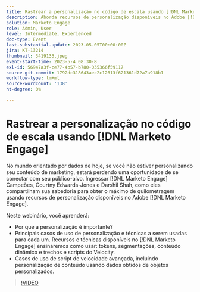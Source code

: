 ```yaml
---
title: Rastrear a personalização no código de escala usando [!DNL Marketo Engage]
description: Aborda recursos de personalização disponíveis no Adobe [!DNL Marketo Engage]; tokens, segmentações, conteúdo dinâmico e trechos e scripts do Velocity.  Casos de uso de script de velocidade avançada, incluindo personalização de conteúdo usando dados obtidos de objetos personalizados.
solution: Marketo Engage
role: Admin, User
level: Intermediate, Experienced
doc-type: Event
last-substantial-update: 2023-05-05T00:00:00Z
jira: KT-13214
thumbnail: 3419133.jpeg
event-start-time: 2023-5-4 08:30-8
exl-id: 56947a3f-ce77-4b57-b780-035366f59117
source-git-commit: 1792dc318643aec2c12613f621361d72a7a918b1
workflow-type: tm+mt
source-wordcount: '138'
ht-degree: 0%

---
```


# Rastrear a personalização no código de escala usando [!DNL Marketo Engage]

No mundo orientado por dados de hoje, se você não estiver personalizando seu conteúdo de marketing, estará perdendo uma oportunidade de se conectar com seu público-alvo. Ingressar [!DNL Marketo Engage] Campeões, Courtny Edwards-Jones e Darshil Shah, como eles compartilham sua sabedoria para obter o máximo de quilometragem usando recursos de personalização disponíveis no Adobe [!DNL Marketo Engage].

Neste webinário, você aprenderá:

* Por que a personalização é importante?
* Principais casos de uso de personalização e técnicas a serem usadas para cada um. Recursos e técnicas disponíveis no [!DNL Marketo Engage] ensinaremos como usar: tokens, segmentações, conteúdo dinâmico e trechos e scripts do Velocity.
* Casos de uso de script de velocidade avançada, incluindo personalização de conteúdo usando dados obtidos de objetos personalizados.

>[!VIDEO](https://video.tv.adobe.com/v/3419133/?learn=on)
